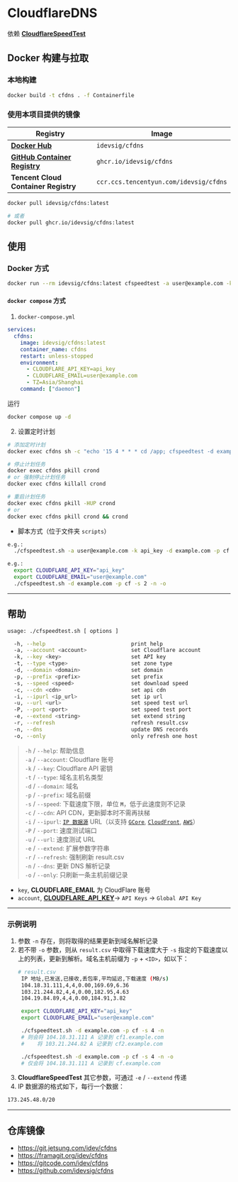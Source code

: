# CloudflareDNS

依赖 [**CloudflareSpeedTest**](https://github.com/XIU2/CloudflareSpeedTest) 

## Docker 构建与拉取

### 本地构建
```sh
docker build -t cfdns . -f Containerfile
```

### 使用本项目提供的镜像

| Registry                                                                                          | Image
|---------------------------------------------------------------------------------------------------|----------------------------
| [**Docker Hub**](https://hub.docker.com/r/idevsig/cfdns)                                           | `idevsig/cfdns`
| [**GitHub Container Registry**](https://github.com/idevsig/cfdns/pkgs/container/cfdns)            | `ghcr.io/idevsig/cfdns`
| **Tencent Cloud Container Registry** | `ccr.ccs.tencentyun.com/idevsig/cfdns`

```sh
docker pull idevsig/cfdns:latest

# 或者
docker pull ghcr.io/idevsig/cfdns:latest
```

## 使用 

### Docker 方式

```sh
docker run --rm idevsig/cfdns:latest cfspeedtest -a user@example.com -k api_key -d example.com -p cf -s 5 -n -o
```

#### `docker compose` 方式

1. `docker-compose.yml`
```yaml
services:
  cfdns:
    image: idevsig/cfdns:latest
    container_name: cfdns
    restart: unless-stopped
    environment:
      - CLOUDFLARE_API_KEY=api_key
      - CLOUDFLARE_EMAIL=user@example.com
      - TZ=Asia/Shanghai
    command: ["daemon"]
```

运行
```sh
docker compose up -d
```

2. 设置定时计划
```sh
# 添加定时计划
docker exec cfdns sh -c "echo '15 4 * * * cd /app; cfspeedtest -d example.com -p cf -r -n' | crontab -"

# 停止计划任务
docker exec cfdns pkill crond
# or 强制停止计划任务
docker exec cfdns killall crond

# 重启计划任务
docker exec cfdns pkill -HUP crond
# or
docker exec cfdns pkill crond && crond
```

- 脚本方式（位于文件夹 `scripts`）

```sh
e.g.: 
  ./cfspeedtest.sh -a user@example.com -k api_key -d example.com -p cf -s 2 -n -o

e.g.:
  export CLOUDFLARE_API_KEY="api_key"
  export CLOUDFLARE_EMAIL="user@example.com"
  ./cfspeedtest.sh -d example.com -p cf -s 2 -n -o
```

---

## 帮助

```sh
usage: ./cfspeedtest.sh [ options ]

  -h, --help                           print help
  -a, --account <account>              set Cloudflare account
  -k, --key <key>                      set API key
  -t, --type <type>                    set zone type
  -d, --domain <domain>                set domain
  -p, --prefix <prefix>                set prefix
  -s, --speed <speed>                  set download speed
  -c, --cdn <cdn>                      set api cdn
  -i, --ipurl <ip_url>                 set ip url
  -u, --url <url>                      set speed test url
  -P, --port <port>                    set speed test port
  -e, --extend <string>                set extend string
  -r, --refresh                        refresh result.csv
  -n, --dns                            update DNS records 
  -o, --only                           only refresh one host
```

> `-h` / `--help`:             帮助信息   
> `-a` / `--account`:          Cloudflare 账号   
> `-k` / `--key`:              Cloudflare API 密钥   
> `-t` / `--type`:             域名主机名类型   
> `-d` / `--domain`:           域名   
> `-p` / `--prefix`:           域名前缀   
> `-s` / `--speed`:            下载速度下限，单位 **`M`**，低于此速度则不记录     
> `-c` / `--cdn`:              API CDN，更新脚本时不需再扶梯     
> `-i` / `--ipurl`:            [`IP 数据源`](https://www.cloudflare.com/ips-v4) URL（以支持 [`GCore`](https://api.gcore.com/cdn/public-ip-list), [`CloudFront`](https://d7uri8nf7uskq.cloudfront.net/tools/list-cloudfront-ips), [`AWS`](https://ip-ranges.amazonaws.com/ip-ranges.json)）   
> `-P` / `--port`:             速度测试端口   
> `-u` / `--url`:              速度测试 URL   
> `-e` / `--extend`:           扩展参数字符串   
> `-r` / `--refresh`:          强制刷新 result.csv    
> `-n` / `--dns`:              更新 DNS 解析记录   
> `-o` / `--only`:             只刷新一条主机前缀记录   

- `key`, **CLOUDFLARE_EMAIL** 为 CloudFlare 账号
- `account`, [**CLOUDFLARE_API_KEY**](https://dash.cloudflare.com/profile/api-tokens)-> `API Keys` -> `Global API Key`   

---
### 示例说明
1. 参数 `-n` 存在，则将取得的结果更新到域名解析记录
2. 若不带 `-o` 参数，则从 `result.csv` 中取得下载速度大于 `-s` 指定的下载速度以上的列表，更新到解析。域名主机前缀为 `-p` + `<ID>`，如以下：
   ```sh
   # result.csv
    IP 地址,已发送,已接收,丢包率,平均延迟,下载速度 (MB/s)
    104.18.31.111,4,4,0.00,169.69,6.36
    103.21.244.82,4,4,0.00,182.95,4.63
    104.19.84.89,4,4,0.00,184.91,3.82
   ```
   ```sh
    export CLOUDFLARE_API_KEY="api_key"
    export CLOUDFLARE_EMAIL="user@example.com"

    ./cfspeedtest.sh -d example.com -p cf -s 4 -n
    # 则会将 104.18.31.111 A 记录到 cf1.example.com   
    #    将 103.21.244.82 A 记录到 cf2.example.com  

    ./cfspeedtest.sh -d example.com -p cf -s 4 -n -o
    # 仅会将 104.18.31.111 A 记录到 cf.example.com   
   ``` 
3. **CloudflareSpeedTest** 其它参数，可通过 `-e` / `--extend` 传递
4. IP 数据源的格式如下，每行一个数据：
```txt
173.245.48.0/20
```

---

## 仓库镜像

- https://git.jetsung.com/idev/cfdns
- https://framagit.org/idev/cfdns
- https://gitcode.com/idev/cfdns
- https://github.com/idevsig/cfdns
  